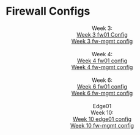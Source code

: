 # Firewall Configs

<html>
<header>
  Week 3:
  </br>
  <a href = "https://github.com/seabar24/Tech-Journal/blob/main/fw01.config.week3.txt.txt"> Week 3 fw01 Config</a>
  </br>
  <a href = "https://github.com/seabar24/Tech-Journal/blob/main/fw-mgmt.week3.txt.txt"> Week 3 fw-mgmt config</a>
  </br></br>
  Week 4:
  </br>
  <a href = "https://github.com/seabar24/Tech-Journal/blob/main/fw01.config.week4.txt"> Week 4 fw01 config</a>
  </br>
  <a href = "https://github.com/seabar24/Tech-Journal/blob/main/fw-mgmt.config.week4.txt"> Week 4 fw-mgmt config</a>
  </br></br>
  Week 6:
  </br>
  <a href = "https://github.com/seabar24/Tech-Journal/blob/main/fw01.config.week6.txt"> Week 6 fw01 config</a>
  </br>
  <a href = "https://github.com/seabar24/Tech-Journal/blob/main/fw-mgmt.config.week6.txt"> Week 6 fw-mgmt config</a>
  </br></br>
  Edge01
  </br>
  Week 10:
  </br>
  <a href = "https://github.com/seabar24/Tech-Journal/blob/main/edge01.week10config.txt"> Week 10 edge01 config</a>
  </br>
  <a href = "https://github.com/seabar24/Tech-Journal/blob/main/fw-mgmt.week10config.txt"> Week 10 fw-mgmt config</a>
</header>
</html>
